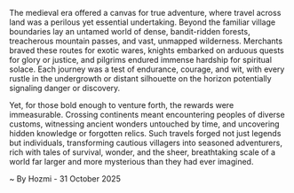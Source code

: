 
The medieval era offered a canvas for true adventure, where travel across land was a perilous yet essential undertaking. Beyond the familiar village boundaries lay an untamed world of dense, bandit-ridden forests, treacherous mountain passes, and vast, unmapped wilderness. Merchants braved these routes for exotic wares, knights embarked on arduous quests for glory or justice, and pilgrims endured immense hardship for spiritual solace. Each journey was a test of endurance, courage, and wit, with every rustle in the undergrowth or distant silhouette on the horizon potentially signaling danger or discovery.

Yet, for those bold enough to venture forth, the rewards were immeasurable. Crossing continents meant encountering peoples of diverse customs, witnessing ancient wonders untouched by time, and uncovering hidden knowledge or forgotten relics. Such travels forged not just legends but individuals, transforming cautious villagers into seasoned adventurers, rich with tales of survival, wonder, and the sheer, breathtaking scale of a world far larger and more mysterious than they had ever imagined.

~ By Hozmi - 31 October 2025
